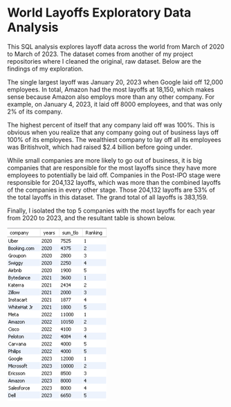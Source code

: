 # World Layoffs Exploratory Data Analysis

This SQL analysis explores layoff data across the world from March of 2020 to March of 2023. The dataset comes from another of my project repositories where I cleaned the original, raw dataset. Below are the findings of my exploration.

The single largest layoff was January 20, 2023 when Google laid off 12,000 employees. In total, Amazon had the most layoffs at 18,150, which makes sense because Amazon also employs more than any other company. For example, on January 4, 2023, it laid off 8000 employees, and that was only 2% of its company.

The highest percent of itself that any company laid off was 100%. This is obvious when you realize that any company going out of business lays off 100% of its employees. The wealthiest company to lay off all its employees was Britishvolt, which had raised $2.4 billion before going under.

While small companies are more likely to go out of business, it is big companies that are responsible for the most layoffs since they have more employees to potentially be laid off. Companies in the Post-IPO stage were responsible for 204,132 layoffs, which was more than the combined layoffs of the companies in every other stage. Those 204,132 layoffs are 53% of the total layoffs in this dataset. The grand total of all layoffs is 383,159.

Finally, I isolated the top 5 companies with the most layoffs for each year from 2020 to 2023, and the resultant table is shown below.

![Top 5 Graph](Biggest_Layoffs.png)
